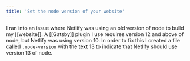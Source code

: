 ```yaml
---
title: 'Set the node version of your website'
---
```


I ran into an issue where Netlify was using an old version of node to build my [[website]]. A [[Gatsby]] plugin I use requires version 12 and above of node, but Netlify was using version 10. In order to fix this I created a file called `.node-version` with the text 13 to indicate that Netlify should use version 13 of node.
